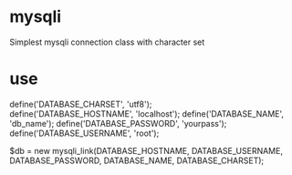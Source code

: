 # mysqli
Simplest mysqli connection class with character set

# use
define('DATABASE_CHARSET', 'utf8');<br />
define('DATABASE_HOSTNAME', 'localhost');
define('DATABASE_NAME', 'db_name');
define('DATABASE_PASSWORD', 'yourpass');
define('DATABASE_USERNAME', 'root');

$db = new mysqli_link(DATABASE_HOSTNAME, DATABASE_USERNAME, DATABASE_PASSWORD, DATABASE_NAME, DATABASE_CHARSET);

